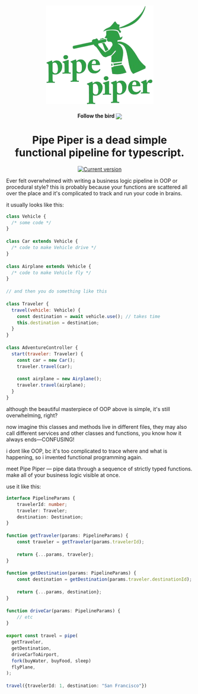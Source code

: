 <div align="center">
  <div>
    <img src=".github/logo.png" alt="Pipe Piper logo"/>
    <h4 align="center">Follow the bird <a href="https://twitter.com/_sukharev_"><img src="https://img.shields.io/twitter/follow/_sukharev_?style=flat&label=_sukharev_&logo=twitter&color=0bf&logoColor=fff" align="center"></a>
  </div>
	<h1>Pipe Piper is a dead simple functional pipeline for typescript.</h1>
	<a href="https://www.npmjs.com/package/pipepiper"><img src="https://img.shields.io/npm/v/pipepiper" alt="Current version"></a>
</div>

Ever felt overwhelmed with writing a business logic pipeline in OOP or procedural style? this is probably because your functions are scattered all over the place and it's complicated to track and run your code in brains.

it usually looks like this:

```js
class Vehicle {
  /* some code */
}

class Car extends Vehicle {
  /* code to make Vehicle drive */
}

class Airplane extends Vehicle {
  /* code to make Vehicle fly */
}

// and then you do something like this

class Traveler {
  travel(vehicle: Vehicle) {
    const destination = await vehicle.use(); // takes time
    this.destination = destination;
  }
}

class AdventureController {
  start(traveler: Traveler) {
    const car = new Car();
    traveler.travel(car);

    const airplane = new Airplane();
    traveler.travel(airplane);
  }
}
```

although the beautiful masterpiece of OOP above is simple, it's still overwhelming, right?

now imagine this classes and methods live in different files, they may also call different services and other classes and functions, you know how it always ends—CONFUSING!

i dont like OOP, bc it's too complicated to trace where and what is happening, so i invented functional programming again.

meet Pipe Piper — pipe data through a sequence of strictly typed functions. make all of your business logic visible at once.

use it like this:

```ts
interface PipelineParams {
    travelerId: number;
    traveler: Traveler;
    destination: Destination;
}

function getTraveler(params: PipelineParams) {
    const traveler = getTraveler(params.travelerId);

    return {...params, traveler};
}

function getDestination(params: PipelineParams) {
    const destination = getDestination(params.traveler.destinationId);

    return {...params, destination};
}

function driveCar(params: PipelineParams) {
    // etc
}

export const travel = pipe(
  getTraveler,
  getDestination,
  driveCarToAirport,
  fork(buyWater, buyFood, sleep)
  flyPlane,
);

travel({travelerId: 1, destination: "San Francisco"})

```
